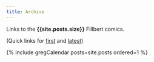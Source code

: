 ```yaml
---
title: Archive
---
```

Links to the <b>{{site.posts.size}}</b> Fillbert comics.

(Quick links for [first]({{site.posts[-1].url|relative_url}}) and [latest]({{site.posts[0].url|relative_url}}))

{% include gregCalendar posts=site.posts ordered=1 %}
